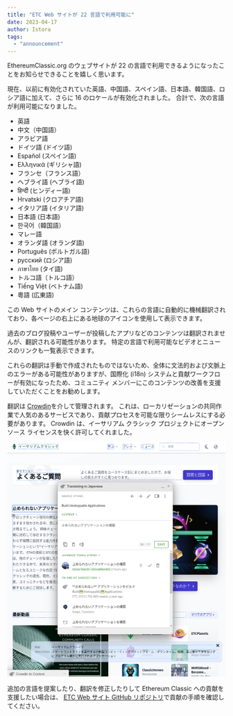 ```yaml
---
title: "ETC Web サイトが 22 言語で利用可能に"
date: 2023-04-17
author: Istora
tags:
  - "announcement"
---
```


EthereumClassic.org のウェブサイトが 22 の言語で利用できるようになったことをお知らせできることを嬉しく思います。

現在、以前に有効化されていた英語、中国語、スペイン語、日本語、韓国語、ロシア語に加えて、さらに 16 のロケールが有効化されました。 合計で、次の言語が利用可能になりました。

- 英語
- 中文（中国語）
- アラビア語
- ドイツ語 (ドイツ語)
- Español (スペイン語)
- Ελληνικά (ギリシャ語)
- フランセ（フランス語）
- ヘブライ語 (ヘブライ語)
- हिन्दी (ヒンディー語)
- Hrvatski (クロアチア語)
- イタリア語 (イタリア語)
- 日本語 (日本語)
- 한국어（韓国語）
- マレー語
- オランダ語 (オランダ語)
- Português (ポルトガル語)
- русский (ロシア語)
- ภาษาไทย (タイ語)
- トルコ語（トルコ語）
- Tiếng Việt (ベトナム語)
- 粵語 (広東語)

この Web サイトのメイン コンテンツは、これらの言語に自動的に機械翻訳されており、各ページの右上にある地球のアイコンを使用して表示できます。

過去のブログ投稿やユーザーが投稿したアプリなどのコンテンツは翻訳されませんが、翻訳される可能性があります。 特定の言語で利用可能なビデオとニュースのリンクも一覧表示できます。

これらの翻訳は手動で作成されたものではないため、全体に文法的および文脈上のエラーがある可能性がありますが、国際化 (i18n) システムと貢献ワークフローが有効になったため、コミュニティ メンバーにこのコンテンツの改善を支援していただくことをお勧めします。

翻訳は [Crowdin](https://crowdin.com)を介して管理されます。 これは、ローカリゼーションの共同作業で人気のあるサービスであり、貢献プロセスを可能な限りシームレスにする必要があります。 Crowdin は、イーサリアム クラシック プロジェクトにオープン ソース ライセンスを快く許可してくれました。

![Crowdin インライン エディターのスクリーンショット](./crowdin.png)

追加の言語を提案したり、翻訳を修正したりして Ethereum Classic への貢献を支援したい場合は、 [ETC Web サイト GitHub リポジトリ](https://github.com/ethereumclassic/ethereumclassic.github.io)で貢献の手順を確認してください。